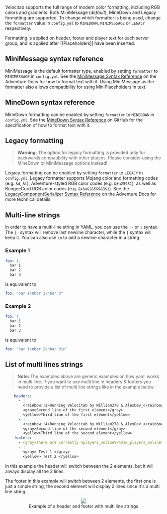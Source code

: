 Velocitab supports the full range of modern color formatting, including RGB colors and gradients. Both MiniMessage (_default_), MineDown and Legacy formatting are supported. To change which formatter is being used, change the `formatter` value in `config.yml` to `MINEDOWN`, `MINIMESSAGE` or `LEGACY` respectively.

Formatting is applied on header, footer and player text for each server group, and is applied after [[Placeholders]] have been inserted.


## MiniMessage syntax reference
MiniMessage is the default formatter type, enabled by setting `formatter` to `MINIMESSAGE` in `config.yml`. See the [MiniMessage Syntax Reference](https://docs.advntr.dev/minimessage/format.html) on the Adventure Docs for how to format text with it. Using MiniMessage as the formatter also allows compatibility for using MiniPlaceholders in text.

## MineDown syntax reference
MineDown formatting can be enabled by setting `formatter` to `MINEDOWN` in `config.yml`. See the [MineDown Syntax Reference](https://github.com/WiIIiam278/MineDown) on GitHub for the specification of how to format text with it.


## Legacy formatting
> **Warning:** The option for legacy formatting is provided only for backwards compatibility with other plugins. Please consider using the MineDown or MiniMessage options instead!

Legacy formatting can be enabled by setting `formatter` to `LEGACY` in `config.yml`. Legacy formatter supports Mojang color and formatting codes (e.g. `&d`, `&l`), Adventure-styled RGB color codes (e.g. `&#a25981`), as well as BungeeCord RGB color codes (e.g. `&x&a&2&5&9&8&1`). See the [LegacyComponentSerializer Syntax Reference](https://docs.advntr.dev/serializer/legacy.html) on the Adventure Docs for more technical details.

## Multi-line strings
In order to have a multi-line string in YAML, you can use the `|-` or `|` syntax. The `|-` syntax will remove last newline character, while the `|` syntax will keep it.
You can also use `\n` to add a newline character in a string.

### Example 1
```yaml
foo: |-
  bar 1
  bar 2
  bar 3
```

is equivalent to

```yaml
foo: "bar 1\nbar 2\nbar 3"
```

### Example 2

```yaml
foo: |
  bar 1
  bar 2
  bar 3
```

is equivalent to

```yaml
foo: "bar 1\nbar 2\nbar 3\n"
```

## List of multi lines strings

> **Note:** The examples above are generic examples on how yaml works in multi line. If you want to use multi line in headers & footers you need to provide a list of multi line strings like in the example below.

```yaml
    headers:
      - |
        <rainbow:!2>Running Velocitab by William278 & AlexDev_</rainbow>
        <gray>Second line of the first element</gray>
        <yellow>Third line of the first element</yellow>
      - |
        <rainbow:!4>Running Velocitab by William278 & AlexDev_</rainbow>
        <gray>Second line of the second element</gray>
        <yellow>Third line of the second element</yellow>
    footers:
      - <gray>There are currently %players_online%/%max_players_online% players online</gray>
      - | 
        <gray> Test 1 </gray>
        <yellow> Test 2 </yellow>
```

In this example the header will switch between the 2 elements, but it will always display all the 3 lines.

The footer in this example will switch between 2 elements, the first one is just a simple string, the second element will display 2 lines since it's a multi line string

<figure style="text-align: center;">
  <img src="https://i.imgur.com/YKu1RWi.gif" />
  <figcaption>Example of a header and footer with multi line strings</figcaption>
</figure>

